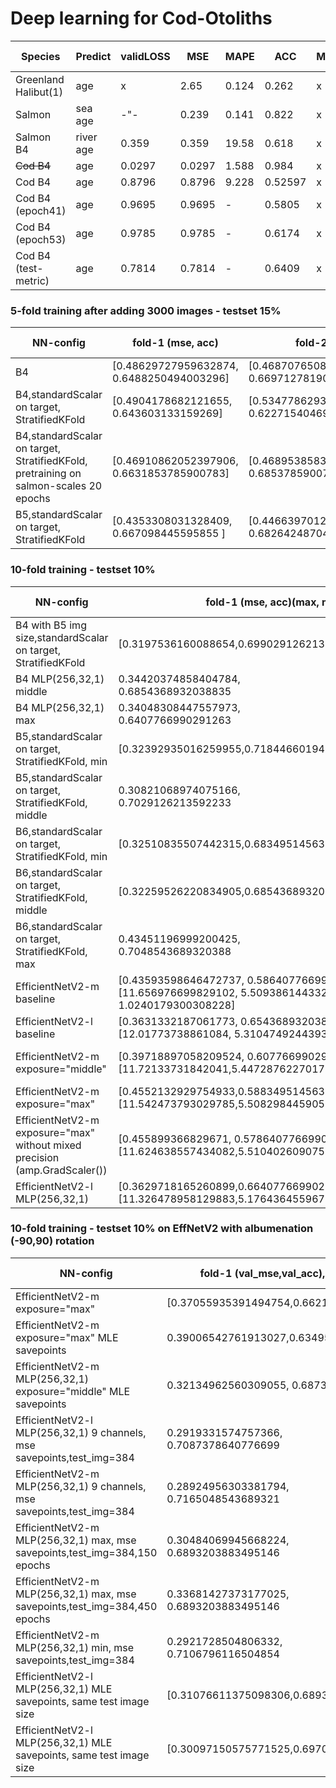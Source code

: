 # Deep learning for Cod-Otoliths

| Species              | Predict    |validLOSS| MSE  | MAPE | ACC | MCC |#trained |activ. f | classWeights |
| ---------------------| -----------|--------|------|------|-----|-----|---------|---------|--------------|
| Greenland Halibut(1) | age        | x      |2.65  |0.124 |0.262|x    |8875     | linear  | x | 
| Salmon               | sea age    | -"-    |0.239 |0.141 |0.822|x    |9073     | linear  | x |
| Salmon B4            | river age  |0.359   |0.359 |19.58 |0.618|x    |6246     | linear  | x |
| ~~Cod B4~~                | age        |0.0297  |0.0297|1.588 |0.984|x    |6330     | linear | x |
| Cod B4               | age        |0.8796  |0.8796|9.228 |0.52597|x    |1029     | linear | x |
| Cod B4  (epoch41)    | age        |0.9695  |0.9695|- |0.5805|x    |1984     | linear | x |
| Cod B4  (epoch53)    | age        |0.9785  |0.9785|- |0.6174|x    |1984     | linear | x |
| Cod B4  (test-metric)| age        |0.7814  |0.7814|- |0.6409|x    |1984     | linear | x |

### 5-fold training after adding 3000 images - testset 15%
| NN-config              | fold-1 (mse, acc) | fold-2 | fold-3  | fold-4 | fold-5 | mean MSE | mean ACC  | datset size |  |
| -----------------------| ------------------|--------|---------|--------|--------|----------|-----------|-------------|--|
| B4                     | [0.48629727959632874, 0.6488250494003296]|[0.4687076508998871, 0.6697127819061279]|[0.4820464551448822, 0.6631853580474854] |[0.4878818988800049, 0.6488250494003296]|[0.47346818447113037, 0.6579634547233582] |0.4216341924334377 |0.6971279373368147 |  5150       |  | 
| B4,standardScalar on target, StratifiedKFold| [0.4904178682121655, 0.643603133159269] |[0.5347786293189214, 0.6227154046997389] | [0.4968175576778982, 0.660574412532637] | [0.4573790357033823, 0.6984334203655352] | [0.5134489160772718, 0.6514360313315927] |0.4257378207634962 |0.7010443864229765  |  5150       |  | 
| B4,standardScalar on target, StratifiedKFold, pretraining on salmon-scales 20 epochs |[0.46910862052397906, 0.6631853785900783] | [0.4689538583672292, 0.685378590078329] | [0.5130625894583206, 0.6514360313315927] | [0.4741178483435903, 0.6814621409921671] |[0.47853572666031796, 0.6501305483028721] | 0.43275226756928326 | 0.6892950391644909 |  5150       |  | 
| B5,standardScalar on target, StratifiedKFold | [0.4353308031328409, 0.667098445595855 ] | [0.44663970124877767, 0.6826424870466321] | [0.45198405952545945, 0.677461139896373] | [0.430863676385045, 0.6748704663212435] | [0.44126310267337826, 0.6917098445595855] | 0.40109202928591997 | 0.7072538860103627 |  5150       |  |



### 10-fold training - testset 10%
| NN-config              | fold-1 (mse, acc)(max, mean, min) | fold-2 | fold-3  | fold-4 | fold-5 | fold-6 | fold-7 | fold-8 | fold-9 | fold-10 | mean MSE | mean ACC  | datset size | 
| -----------------------| ------------------|--------|---------|--------|--------|--------|--------|--------|--------|-------- |----------|-----------|-------------|
| B4 with B5 img size,standardScalar on target, StratifiedKFold       | [0.3197536160088654,0.6990291262135923]| [0.31845087610760114,0.6893203883495146]| [0.30601433207216255,0.6873786407766991]|[0.31335182256242056,0.683495145631068]|[0.32232335618776714,0.6893203883495146]|[0.31398366708967657,0.7009708737864078]|[0.3147587854708994,0.6970873786407767]|[0.3164655743413814,0.6679611650485436]|[0.30647813064746254,0.6893203883495146]|[0.30178253861722815,0.7242718446601941]|0.27677442836796534|0.7281553398058253|5150|
|B4 MLP(256,32,1) middle|0.34420374858404784,<br/>0.6854368932038835|0.3276395089426725,<br/>0.6932038834951456|0.31646135453238877,<br/>0.7300970873786408|0.33412137047640145,<br/>0.6854368932038835|0.32597101450158217,<br/>0.6776699029126214|0.320012361979369,<br/>0.6815533980582524|0.3552662592840664,<br/>0.6718446601941748|0.32610113857471096,<br/>0.6718446601941748|0.3127441343499593,<br/>0.683495145631068|0.32505598184156775,<br/>0.6951456310679611|0.2847701138075624|0.7145631067961165|5150|
|B4 MLP(256,32,1) max|0.34048308447557973,<br/>0.6407766990291263|0.31743578138623596,<br/>0.6815533980582524|0.31839301469258846,<br/>0.6718446601941748|0.347277618330676,<br/>0.6621359223300971|0.3355500890052016,<br/>0.6776699029126214|0.3355500890052016,<br/>0.6951456310679611|0.3357910349341229,<br/>0.6718446601941748|0.3201121420411831,<br/>0.6932038834951456|0.3536916718387224,<br/>0.6621359223300971|0.3357048581437831,<br/>0.6524271844660194|0.2908639084032022|0.7087378640776699|5150|
|B5,standardScalar on target, StratifiedKFold, min |[0.32392935016259955,0.7184466019417476]|[0.3216571342235008,0.6912621359223301]|[0.32478147278277225,0.6932038834951456]|[0.33645739740161507,0.6679611650485436]|[0.29122819849402387,0.7359223300970874]|[0.3136678521029937,0.7067961165048544]|[0.32013204172139337,0.6621359223300971]|[0.3309105222508796,0.683495145631068]|[0.32977773700250607,0.6951456310679611]|[0.31682926098100384,0.6873786407766991]|0.2770159431240281|0.7436893203883496|5150|
|B5,standardScalar on target, StratifiedKFold, middle|0.30821068974075166,<br/>0.7029126213592233|0.2861046477441015,<br/>0.7203883495145631|0.3152282506349248,<br/>0.6776699029126214|0.3490899074879489,<br/>0.6660194174757281|0.33241087097324296,<br/>0.6737864077669903|0.31005261853611604,<br/>0.6990291262135923|0.27975445236855084,<br/>0.7184466019417476|0.2746708636880597,<br/>0.7145631067961165|0.3305822893783216,<br/>0.6815533980582524|0.28843126783645945,<br/>0.7223300970873786|0.2731098431413754|0.7339805825242719|5150|
|B6,standardScalar on target, StratifiedKFold, min |[0.32510835507442315,0.683495145631068]|[0.3290709168395908,0.6854368932038835]|[0.33377248527623243,0.6640776699029126]|[0.29291382688065226,0.7242718446601941]|[0.31181813555346594, 0.7067961165048544]|[0.2902428397533708,0.7087378640776699]|[0.3196961505168636,0.6932038834951456]|[0.3060735895344372,0.6932038834951456]|[0.27629437608294805,0.7203883495145631]|[0.29986697830481673,0.6893203883495146]|0.272170267061415|0.7339805825242719|5150|
|B6,standardScalar on target, StratifiedKFold, middle |[0.32259526220834905,0.6854368932038835]|[0.30107642192557743,0.6990291262135923]|[0.31192925963007273,0.6757281553398058]|[0.2681776623502772,0.7359223300970874]|[0.2941738409037171,0.7281553398058253]|[0.26564604307906664,0.7203883495145631]|[0.3091506689318128,0.6796116504854369]|[0.3109753967546189,0.6932038834951456]|[0.2784018680409038,0.7203883495145631]|[0.2892850218536424,0.7106796116504854]|0.2622701387186297|0.7436893203883496|5150|
|B6,standardScalar on target, StratifiedKFold, max |0.43451196999200425,<br/>0.7048543689320388|0.3060707878247112,<br/>0.6815533980582524|0.3060707878247112,<br/>0.6524271844660194|0.2702834854954916,<br/>0.7320388349514563|0.38975394919619233,<br/>0.6912621359223301|0.3209367247336584,<br/>0.6776699029126214|0.41142236959285977,<br/>0.6796116504854369|0.3205649040133468,<br/>0.6796116504854369|0.2941406328857888,<br/>0.7281553398058253|0.4479741380215303,<br/>0.6854368932038835|0.30471818752107327|0.7145631067961165|5150|
| EfficientNetV2-m baseline      | [0.43593598646472737, 0.5864077669902913], [11.656976699829102, 5.509386144332515, 1.0240179300308228] | [0.329003091574722, 0.6757281553398058],[11.689010620117188, 5.1254937412669355, 0.9654581546783447] | [0.33623309593114964, 0.6776699029126214], [11.889851570129395, 5.285319744498985, 0.9146838188171387] |[0.3737735574605572, 0.6368932038834951], [12.078588485717773, 5.409902389535626, 0.9477762579917908]|[0.39238114248926304,0.625242718446602],[11.572626113891602,5.190874819500932,0.9491563439369202]|[0.36080863358942594,0.654368932038835],[11.696592330932617,5.305954855854072,0.8887564539909363]|[0.34378273482522753, 0.6601941747572816],[11.557056427001953, 5.2136024237836445, 0.920559823513031]|[0.37456772209432077, 0.6388349514563106],[11.856122016906738,5.3887680463420535,0.9428082704544067]|[0.32232482847267624,0.658252427184466],[11.902791023254395,5.312223237000623,0.913942813873291]|[0.32846365935074273,0.6660194174757281],[12.20690631866455, 5.246973541292172, 0.9430772662162781]|0.33051156280698374|0.6699029126213593|5150|
| EfficientNetV2-l  baseline     | [0.3631332187061773, 0.654368932038835], [12.01773738861084, 5.310474924439365,0.8895091414451599] | [0.35952411192975386, 0.6524271844660194], [11.634198188781738, 5.277551628663702, 0.8856195211410522]|[0.434872708049315,0.6407766990291263],[11.776787757873535,5.303626792176256,0.9191138744354248]|[0.343894515699138,0.6699029126213593],[11.503342628479004,5.10492112439813,0.8544027209281921]|[0.38062042388052225,0.6310679611650486],[11.66337776184082, 5.360615915928072, 0.8762474060058594]|[0.35183026052933125,0.6640776699029126],[11.736310958862305,5.2492036546318275,0.8503969311714172]|[0.3770195560160116,0.6485436893203883],[11.890049934387207,5.2943437687401635,0.9406237006187439]|[0.3549831283558617,0.658252427184466],[11.888720512390137,5.279939203586393,0.9145044088363647]|[0.33879768520217496,0.6563106796116505],[11.994569778442383,5.31596553163621,0.9251725673675537]|[0.3497640113286335,0.658252427184466],[11.943987846374512,5.207454828845645,0.8693790435791016]|0.3482863627148823|0.6757281553398058|5150|
| EfficientNetV2-m exposure="middle" |[0.39718897058209524, 0.6077669902912621],[11.72133731842041,5.447287622701775,0.9450588226318359] |[0.37383119606970494,0.6524271844660194],[11.627776145935059,5.1725509268566245,1.0156219005584717]|[0.35610648247128274,0.6601941747572816],[11.998383522033691,5.361631473985691,0.8636019229888916]|[0.3840084548166239,0.6271844660194175],[11.898012161254883, 5.398851113064775, 0.9133579134941101]|[0.349523375805845,0.654368932038835],[11.257091522216797,5.246484787255815,0.8743095993995667]|[0.33748664972898557,0.6679611650485436],[11.714927673339844,5.247008727707909,0.9867938160896301]|[0.3256831318805641,0.658252427184466],[11.796988487243652,5.233834440384096,0.9097902178764343]|[0.36527177271722916,0.6213592233009708],[11.842670440673828,5.338287988796975,0.9638106226921082]|[0.35276076129821055,0.6640776699029126],[11.92320728302002,5.212955970555833,0.9720532298088074]|[0.3345734053043579,0.6640776699029126],[12.203539848327637,5.287658938620854,0.8788002729415894]|0.3357187723002123|0.6427184466019418|5150|
| EfficientNetV2-m exposure="max"| [0.4552132929754933,0.5883495145631068],[11.542473793029785,5.508298445905297,1.0317736864089966]|[0.36893291988509574,0.6524271844660194],[11.887615203857422,5.27592860066775,0.8879614472389221]|[0.41200427720744315,0.6097087378640776],[12.223085403442383,5.459770287124856,0.8846766352653503]|[0.3505811724148065,0.6446601941747573],[11.851435661315918,5.365713037101968,0.9331003427505493]|[0.34315351951040934,0.6796116504854369],[11.596426963806152,5.156253770369928,0.919688880443573]|[0.4127972184036007,0.6038834951456311],[11.885137557983398,5.45255562101753,0.9943726062774658]|[0.3575387501974067,0.658252427184466],[11.667533874511719,5.304152626319996,0.9186959862709045]|[0.36465211985087903,0.6485436893203883],[11.978194236755371,5.313120795337899,0.9499825239181519]|[0.44050087972013446,0.5805825242718446],[11.716320037841797,5.491412600151543,0.9512141346931458]|[0.3538976686818368,0.654368932038835],[11.76646900177002,5.304721099427603,0.9214164614677429]|0.3601233019856572|0.6524271844660194|5150|
| EfficientNetV2-m exposure="max" without mixed precision (amp.GradScaler())|[0.455899366829671, 0.5786407766990291][11.624638557434082,5.510402609075157,1.029883861541748]|[0.3955207692059546,0.6388349514563106]|[0.3870887313689006,0.6310679611650486]|[0.37190759645808213,0.6427184466019418]|[0.3954467958043927,0.6349514563106796]|[0.3806486774090985,0.6310679611650486]|[0.3694079017430422,0.6349514563106796]|[0.4474771832160993,0.5786407766990291]|[0.4329707149162454,0.6097087378640776]|[0.3630835861605383,0.6330097087378641]|0.38274013996009026|0.6271844660194175|5150|
| EfficientNetV2-l MLP(256,32,1)| [0.3629718165260899,0.6640776699029126],[11.326478958129883,5.176436455967357,0.7270090579986572]|[0.3778153902815894,0.654368932038835],[11.756083488464355,5.078827020496998,0.7515597939491272]|[0.40490400097933393,0.6621359223300971],[11.678875923156738,5.0282682075083835,0.6951654553413391]|[0.3422837114291397,0.6601941747572816],[11.539137840270996,5.027335057906734,0.7135916948318481]|[0.3930839488501394,0.654368932038835],[11.62857723236084,5.065871095078663,0.8129523992538452]|[0.36973989926423256, 0.6679611650485436],[11.52272891998291, 5.0117800284357905,0.7823890447616577]|[0.44649657125737163,0.6388349514563106],[11.628984451293945,5.012184920820218,0.45771318674087524]|[0.3442822287250434,0.6679611650485436],[11.645936965942383,5.125562575951363,0.709739625453949]|[0.3326264110015347,0.6660194174757281],[11.753767967224121,5.1002887210799654,0.7644101977348328]|[0.3626785866047162,0.6563106796116505],[11.611091613769531,5.029804865249153,0.7668406367301941]|0.3578598940821187|0.6621359223300971|5150|

### 10-fold training - testset 10% on EffNetV2 with albumenation (-90,90) rotation
| NN-config              | fold-1 (val_mse,val_acc),(mse, acc) | fold-2 | fold-3  | fold-4 | fold-5 | fold-6 | fold-7 | fold-8 | fold-9 | fold-10 | mean MSE | mean ACC  | datset size |
| -----------------------| ------------------|--------|---------|--------|--------|--------|--------|--------|--------|-------- |----------|-----------|-------------|
|EfficientNetV2-m exposure="max"|[0.37055935391494754,0.6621359223300971]|[0.45588673297899246,0.6233009708737864]|[0.3547869452993763,0.6446601941747573]|[0.4045900893110558,0.6135922330097088]|[0.88552916,0.4406047516198704]|[0.48096464346891804,0.6233009708737864]|[0.37039235639865814,0.654368932038835]|[0.45940533538042655,0.6330097087378641]|[0.8034557,0.5205183585313174]|[0.5949553335231461,0.6]|0.3811391933261682|0.658252427184466|5150|
|EfficientNetV2-m exposure="max" MLE savepoints|0.39006542761913027,0.6349514563106796|0.3975690467732811,0.6194174757281553|0.3456209812726769,0.6504854368932039|0.392271179482109,0.6466019417475728|0.3944861143057912,0.6194174757281553|0.36419188526757085,0.6621359223300971|0.32908238390696287,0.6718446601941748|0.4586693277976992,0.5805825242718446|0.4482269191065332,0.6135922330097088|0.38145080447413454,0.6446601941747573|0.40194174757281553|0.6504854368932039|5150|
|EfficientNetV2-m MLP(256,32,1) exposure="middle" MLE savepoints |0.32134962560309055, 0.6873786407766991|0.37654773499747174,0.6757281553398058|0.3317787046957071,0.683495145631068|0.2848554733474878,0.7106796116504854|0.28457994675059795,0.7009708737864078|0.3254396787970704,0.7048543689320388|0.3107698348896557,0.6990291262135923|0.3481675475700843,0.683495145631068|0.29518738573095393,0.6990291262135923|0.37277993194640846, 0.6601941747572816|0.29181617978158675|0.7242718446601941|5150|
| EfficientNetV2-l MLP(256,32,1) 9 channels, mse savepoints,test_img=384 |0.2919331574757366,<br/>0.7087378640776699|0.28862907527393483,<br/>0.7067961165048544|0.2886753393807174,<br/>0.7067961165048544|0.3264675816582527,<br/>0.7067961165048544|0.30704787144179796,<br/>0.7067961165048544|0.32707414210911223,<br/>0.7067961165048544|0.2831883007978934,<br/>0.7067961165048544|0.2999658127942135,<br/>0.7067961165048544|0.3347793650017895,<br/>0.7067961165048544|0.2951520435189703,<br/>0.7067961165048544|0.2812634011698365|0.7165048543689321|5150|
|EfficientNetV2-m MLP(256,32,1) 9 channels, mse savepoints,test_img=384|0.28924956303381794,<br/>0.7165048543689321|0.29942306690937437,<br/>0.7067961165048544|0.3025252460057941,<br/>0.6932038834951456|0.28377943850540877,<br/>0.7126213592233009|0.2915233471041366,<br/>0.7184466019417476|0.2871269724253753,<br/>0.7184466019417476|0.3030619876887209,<br/>0.7126213592233009|0.2879829908232323,<br/>0.7165048543689321|0.28862248577395033,<br/>0.7106796116504854|0.29375312456653485,<br/>0.7067961165048544|0.2728000533332227|0.7398058252427184|5150|
|EfficientNetV2-m MLP(256,32,1) max, mse savepoints,test_img=384,150 epochs|0.30484069945668224,<br/>0.6893203883495146|0.4133824266231807,<br/>0.625242718446602|0.31930824312116274,<br/>0.6679611650485436|0.32717935896508477,<br/>0.7048543689320388|0.30969602468386354,<br/>0.6893203883495146|0.28448606067270993,<br/>0.7087378640776699|0.30904694431735247,<br/>0.6932038834951456|0.3150160931097954,<br/>0.7067961165048544|0.30198777594516435,<br/>0.6970873786407767|0.2869042119366531,<br/>0.7262135922330097|0.28988731306984655|0.7106796116504854|5150|
|EfficientNetV2-m MLP(256,32,1) max, mse savepoints,test_img=384,450 epochs|0.33681427373177025,<br/>0.6893203883495146|, 0.29654104862479846,<br/>, 0.7009708737864078|, 0.3021051977439794,<br/>, 0.7029126213592233|, 0.29052846705153995,<br/>, 0.7126213592233009|0.3153618507145613,<br/>0.7067961165048544|0.34705555720142651,<br/>0.6854368932038835|0.3384720333945969,<br/>0.6970873786407767|0.3211546217945373,<br/>0.6796116504854369|0.3125481445122048,<br/>0.6912621359223301|0.283231936652271,<br/>0.7184466019417476|0.2891016447191845|0.7126213592233009|5150|
|EfficientNetV2-m MLP(256,32,1) min, mse savepoints,test_img=384|0.2921728504806332,<br/>0.7106796116504854|0.2915168880493239,<br/>0.7106796116504854|0.29415177969506007,<br/>0.6951456310679611|0.27463061557075813,<br/>0.7339805825242719|0.2978112364938812,<br/>0.7184466019417476|0.3038186086169834,<br/>0.7087378640776699|0.3043179297837437,<br/>0.7087378640776699|0.33064210104040115,<br/>0.6970873786407767|0.30677957823914664,<br/>0.7009708737864078|0.29461632788989833,<br/>0.7145631067961165|0.2733061445705727|0.7398058252427184 |5150|
|EfficientNetV2-l MLP(256,32,1) MLE savepoints, same test image size |[0.31076611375098306,0.6893203883495146]|[0.4524055561189933,0.5941747572815534]||||||||||||
|EfficientNetV2-l MLP(256,32,1) MLE savepoints, same test image size |[0.30097150575771525,0.6970873786407767]|[0.28132935946744175,0.7339805825242719]|[0.29904481883102846,0.6912621359223301|[0.3176863822144107,0.6699029126213593]|[0.28227414303887455,0.7184466019417476]|[0.3049059022718125,0.6990291262135923]|[0.2796412552907852, 0.7262135922330097]|0.33390750726134205,0.6815533980582524]|[0.2998588231157967,0.7048543689320388]|[0.31008770317437595,0.7029126213592233]|0.27972858674427004|0.7184466019417476|5150|


